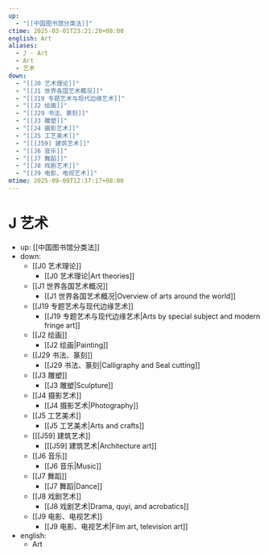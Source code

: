 ```yaml
---
up:
  - "[[中国图书馆分类法]]"
ctime: 2025-03-01T23:21:20+08:00
english: Art
aliases:
  - J - Art
  - Art
  - 艺术
down:
  - "[[J0 艺术理论]]"
  - "[[J1 世界各国艺术概况]]"
  - "[[J19 专题艺术与现代边缘艺术]]"
  - "[[J2 绘画]]"
  - "[[J29 书法、篆刻]]"
  - "[[J3 雕塑]]"
  - "[[J4 摄影艺术]]"
  - "[[J5 工艺美术]]"
  - "[[[J59] 建筑艺术]]"
  - "[[J6 音乐]]"
  - "[[J7 舞蹈]]"
  - "[[J8 戏剧艺术]]"
  - "[[J9 电影、电视艺术]]"
mtime: 2025-09-09T12:37:17+08:00
---
```


# J 艺术

- up: [[中国图书馆分类法]]
- down:
	- [[J0 艺术理论]]
		- [[J0 艺术理论|Art theories]]
	- [[J1 世界各国艺术概况]]
		- [[J1 世界各国艺术概况|Overview of arts around the world]]
	- [[J19 专题艺术与现代边缘艺术]]
		- [[J19 专题艺术与现代边缘艺术|Arts by special subject and modern fringe art]]
	- [[J2 绘画]]
		- [[J2 绘画|Painting]]
	- [[J29 书法、篆刻]]
		- [[J29 书法、篆刻|Calligraphy and Seal cutting]]
	- [[J3 雕塑]]
		- [[J3 雕塑|Sculpture]]
	- [[J4 摄影艺术]]
		- [[J4 摄影艺术|Photography]]
	- [[J5 工艺美术]]
		- [[J5 工艺美术|Arts and crafts]]
	- [[[J59] 建筑艺术]]
		- [[[J59] 建筑艺术|Architecture art]]
	- [[J6 音乐]]
		- [[J6 音乐|Music]]
	- [[J7 舞蹈]]
		- [[J7 舞蹈|Dance]]
	- [[J8 戏剧艺术]]
		- [[J8 戏剧艺术|Drama, quyi, and acrobatics]]
	- [[J9 电影、电视艺术]]
		- [[J9 电影、电视艺术|Film art, television art]]
- english:
	- Art

